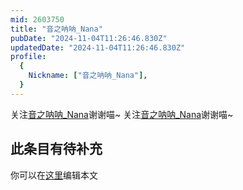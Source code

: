 ```yaml
---
mid: 2603750
title: "音之呐呐_Nana"
pubDate: "2024-11-04T11:26:46.830Z"
updatedDate: "2024-11-04T11:26:46.830Z"
profile:
  {
    Nickname: ["音之呐呐_Nana"],
  }
---
```


关注[音之呐呐_Nana](https://space.bilibili.com/2603750)谢谢喵~ 关注[音之呐呐_Nana](https://space.bilibili.com/2603750)谢谢喵~

## 此条目有待补充
你可以在[这里](https://github.com/Yuhanawa/VTuber.ICU-Content/edit/master/v/音之呐呐_Nana/index.md)编辑本文

